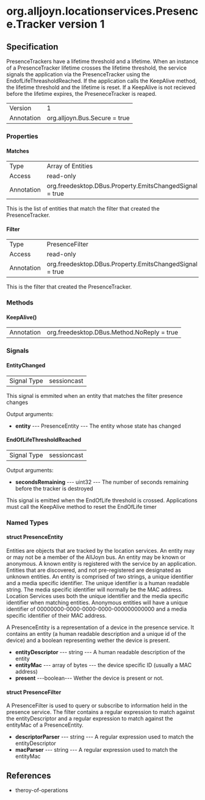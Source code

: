 # org.alljoyn.locationservices.Presence.Tracker version 1
## Specification

PresenceTrackers have a lifetime threshold and a lifetime. 
When an instance of a PresenceTracker lifetime crosses the lifetime threshold, the service signals
the application via the PresenceTracker using the EndofLifeThreasholdReached. 
If the application calls the KeepAlive method, the lifetime threshold and the lifetime is reset.
If a KeepAlive is not recieved before the lifetime expires, the PreseneceTracker is reaped.

|                       |                                                                       |
|-----------------------|-----------------------------------------------------------------------|
| Version               | 1                                                                     |
| Annotation            | org.alljoyn.Bus.Secure = true                                         |

### Properties

#### Matches
|                       |                                                                       |
|-----------------------|-----------------------------------------------------------------------|
| Type                  | Array of Entities                                                     |
| Access                | read-only                                                             |
| Annotation            | org.freedesktop.DBus.Property.EmitsChangedSignal = true               |

This is the list of entities that match the filter that created the PresenceTracker.

#### Filter
|                       |                                                                       |
|-----------------------|-----------------------------------------------------------------------|
| Type                  | PresenceFilter                                                        |
| Access                | read-only                                                             |
| Annotation            | org.freedesktop.DBus.Property.EmitsChangedSignal = true               |

This is the filter that created the PresenceTracker.

### Methods

#### KeepAlive()
|                       |                                             |
|-----------------------|---------------------------------------------|
| Annotation            | org.freedesktop.DBus.Method.NoReply = true  |

### Signals

#### EntityChanged
|                       |                                   |
|-----------------------|-----------------------------------|
| Signal Type           | sessioncast                       |


This signal is emmited when an entity that matches the filter presence changes

Output arguments:

  * **entity** --- PresenceEntity --- The entity whose state has changed

#### EndOfLifeThresholdReached

|                       |                                   |
|-----------------------|-----------------------------------|
| Signal Type           | sessioncast                       |

Output arguments:

  * **secondsRemaining** --- uint32 --- The number of seconds remaining before the tracker is destroyed

This signal is emitted when the EndOfLife threshold is crossed.
Applications must call the KeepAlive method to reset the EndOfLife timer

### Named Types

#### struct PresenceEntity

Entities are objects that are tracked by the location services.
An entity may or may not be a member of the AllJoyn bus. 
An entity may be known or anonymous. 
A known entity is registered with the service by an application. 
Entities that are discovered, and not pre-registered are designated as unknown entities.
An entity is comprised of two strings, a unique identifier and a media specific identifier. 
The unique identifier is a human readable string.
The media specific identifier will normally be the MAC address. 
Location Services uses both the unique identifier and the media specific identifier when matching 
entities. Anonymous entities will have a unique identifier of 00000000-0000-0000-0000-000000000000
and a media specific identifier of their MAC address.

A PresenceEntity is a representation of a device in the presence service. 
It contains an entity (a human readable description and a unique id of the device) and a boolean
representing wether the device is present. 

  * **entityDescriptor** --- string --- A human readable description of the entity
  * **entityMac** --- array of bytes --- the device specific ID (usually a MAC address)
  * **present** ---boolean--- Wether the device is present or not.

#### struct PresenceFilter

A PresenceFilter is used to query or subscribe to information held in the presence service.
The filter contains a regular expression to match against the entityDescriptor and a regular expression to match against the entityMac of a PresenceEntity.

  * **descriptorParser** --- string --- A regular expression used to match the entityDescriptor 
  * **macParser** --- string --- A regular expression used to match the entityMac

## References
  * theroy-of-operations

